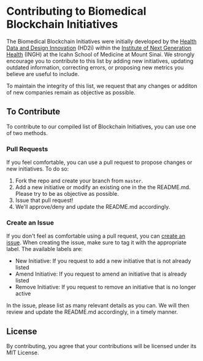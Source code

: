 # Contributing to Biomedical Blockchain Initiatives


The Biomedical Blockchain Initiatives were initially developed by the [Health Data and Design Innovation](http://hd2i.org) (HD2i) within the [Institute of Next Generation Health](http://www.nextgenhealthcare.org) (INGH) at the Icahn School of Medicine at Mount Sinai. 
We strongly encourage you to contribute to this list by adding new initiatives, updating outdated information, correcting errors, or proposing new metrics you believe are useful to include. 

To maintain the integrity of this list, we request that any changes or additon of new companies remain as objective as possible.


## To Contribute
To contribute to our compiled list of Blockchain Initiatives, you can use one of two methods.

### Pull Requests
If you feel comfortable, you can use a pull request to propose changes or new initiatives. To do so:

1. Fork the repo and create your branch from `master`.
2. Add a new initiative or modify an existing one in the the README.md. Please try to be as objective as possible.
3. Issue that pull request!
4. We'll approve/deny and update the README.md accordingly.

### Create an Issue
If you don't feel as comfortable using a pull request, you can [create an issue](https://github.com/HD2i/biomedical-blockchain/issues). When creating the issue, make sure to tag it with the appropriate label. The available labels are: 
* New Initiative: If you request to add a new initiative that is not already listed
* Amend Initiative: If you request to amend an initiative that is already listed
* Remove Initiative: If you request to remove an initiative that is no longer active

In the issue, please list as many relevant details as you can. We will then review and update the README.md accordingly, in a timely manner.

## License
By contributing, you agree that your contributions will be licensed under its MIT License.

